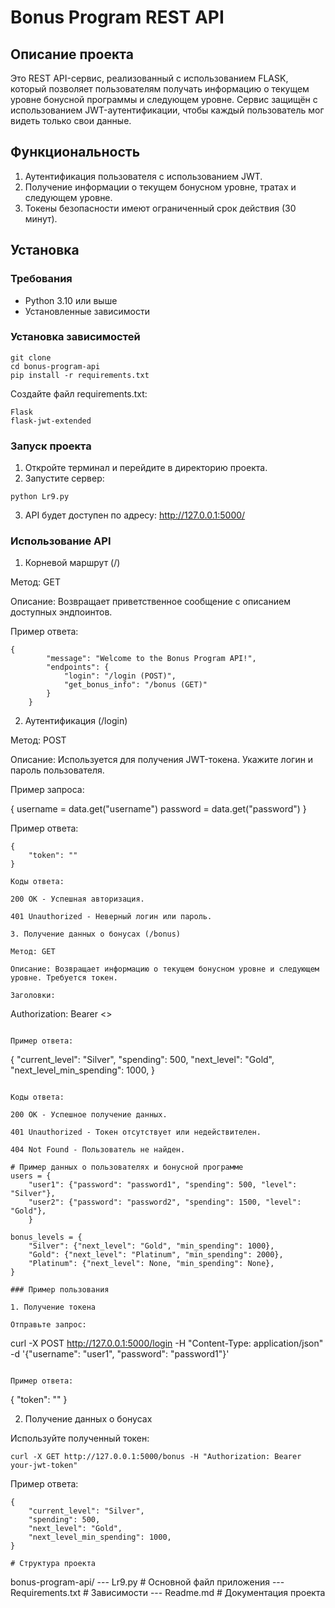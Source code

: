 # Bonus Program REST API

## Описание проекта
Это REST API-сервис, реализованный с использованием FLASK, который позволяет пользователям получать информацию о текущем уровне бонусной программы и следующем уровне. Сервис защищён с использованием JWT-аутентификации, чтобы каждый пользователь мог видеть только свои данные.

## Функциональность
1. Аутентификация пользователя с использованием JWT.
2. Получение информации о текущем бонусном уровне, тратах и следующем уровне.
3. Токены безопасности имеют ограниченный срок действия (30 минут).

## Установка

### Требования

- Python 3.10 или выше
- Установленные зависимости

### Установка зависимостей

```
git clone 
cd bonus-program-api
pip install -r requirements.txt
```

Создайте файл requirements.txt:

```
Flask
flask-jwt-extended
```

### Запуск проекта

1. Откройте терминал и перейдите в директорию проекта.
2. Запустите сервер:

```
python Lr9.py
```

3. API будет доступен по адресу: http://127.0.0.1:5000/

### Использование API

1. Корневой маршрут (/)

Метод: GET

Описание: Возвращает приветственное сообщение с описанием доступных эндпоинтов.

Пример ответа:

```
{
        "message": "Welcome to the Bonus Program API!",
        "endpoints": {
            "login": "/login (POST)",
            "get_bonus_info": "/bonus (GET)"
        }
    }
```
2. Аутентификация (/login)

Метод: POST

Описание: Используется для получения JWT-токена. Укажите логин и пароль пользователя.

Пример запроса:

{
    username = data.get("username")
    password = data.get("password")
}

Пример ответа:

```
{
    "token": ""
}

Коды ответа:

200 OK - Успешная авторизация.

401 Unauthorized - Неверный логин или пароль.

3. Получение данных о бонусах (/bonus)

Метод: GET

Описание: Возвращает информацию о текущем бонусном уровне и следующем уровне. Требуется токен.

Заголовки:

```
Authorization: Bearer <>
```

Пример ответа:

```
{
        "current_level": "Silver",
        "spending": 500,
        "next_level": "Gold",
        "next_level_min_spending": 1000,
    }
```

Коды ответа:

200 OK - Успешное получение данных.

401 Unauthorized - Токен отсутствует или недействителен.

404 Not Found - Пользователь не найден.

# Пример данных о пользователях и бонусной программе
users = {
    "user1": {"password": "password1", "spending": 500, "level": "Silver"},
    "user2": {"password": "password2", "spending": 1500, "level": "Gold"},
    }

bonus_levels = {
    "Silver": {"next_level": "Gold", "min_spending": 1000},
    "Gold": {"next_level": "Platinum", "min_spending": 2000},
    "Platinum": {"next_level": None, "min_spending": None},
}

### Пример пользования

1. Получение токена

Отправьте запрос:

```
curl -X POST http://127.0.0.1:5000/login -H "Content-Type: application/json" -d '{"username": "user1", "password": "password1"}'
```

Пример ответа:

```
{
    "token": ""
}

2. Получение данных о бонусах

Используйте полученный токен:

```
curl -X GET http://127.0.0.1:5000/bonus -H "Authorization: Bearer your-jwt-token"
```

Пример ответа:

```
{
    "current_level": "Silver",
    "spending": 500,
    "next_level": "Gold",
    "next_level_min_spending": 1000,
}

# Структура проекта

```
bonus-program-api/
--- Lr9.py # Основной файл приложения
--- Requirements.txt # Зависимости
--- Readme.md # Документация проекта